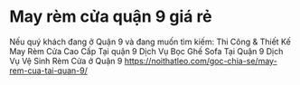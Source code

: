 # May rèm cửa quận 9 giá rẻ
Nếu quý khách đang ở Quận 9 và đang muốn tìm kiếm:  Thi Công &amp; Thiết Kế May Rèm Cửa Cao Cấp Tại quận 9 Dịch Vụ Bọc Ghế Sofa Tại Quận 9 Dịch Vụ Vệ Sinh Rèm Cửa ở Quận 9  https://noithatleo.com/goc-chia-se/may-rem-cua-tai-quan-9/
